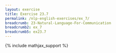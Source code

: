 ```yaml
---
layout: exercise
title: Exercise 23.7
permalink: /nlp-english-exercises/ex_7/
breadcrumb: 23-Natural-Language-For-Communication
breadcrumb2: ex_7
breadcrumb5: ex23.7
---
```


{% include mathjax_support %}


